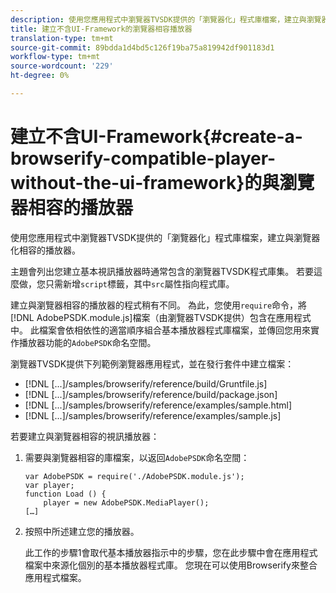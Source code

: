 ```yaml
---
description: 使用您應用程式中瀏覽器TVSDK提供的「瀏覽器化」程式庫檔案，建立與瀏覽器化相容的播放器。
title: 建立不含UI-Framework的瀏覽器相容播放器
translation-type: tm+mt
source-git-commit: 89bdda1d4bd5c126f19ba75a819942df901183d1
workflow-type: tm+mt
source-wordcount: '229'
ht-degree: 0%

---
```



# 建立不含UI-Framework{#create-a-browserify-compatible-player-without-the-ui-framework}的與瀏覽器相容的播放器

使用您應用程式中瀏覽器TVSDK提供的「瀏覽器化」程式庫檔案，建立與瀏覽器化相容的播放器。

主題[](../../../browser-tvsdk-2.4/getting-started/c-psdk-browser-tvsdk-2.4-create-a-basic-player/t-psdk-browser-tvsdk-2.4-create-basic-player-tvsdk.md)會列出您建立基本視訊播放器時通常包含的瀏覽器TVSDK程式庫集。 若要這麼做，您只需新增`script`標籤，其中`src`屬性指向程式庫。

建立與瀏覽器相容的播放器的程式稍有不同。 為此，您使用`require`命令，將[!DNL AdobePSDK.module.js]檔案（由瀏覽器TVSDK提供）包含在應用程式中。 此檔案會依相依性的適當順序組合基本播放器程式庫檔案，並傳回您用來實作播放器功能的`AdobePSDK`命名空間。

瀏覽器TVSDK提供下列範例瀏覽器應用程式，並在發行套件中建立檔案：

* [!DNL [...]/samples/browserify/reference/build/Gruntfile.js]
* [!DNL [...]/samples/browserify/reference/build/package.json]
* [!DNL [...]/samples/browserify/reference/examples/sample.html]
* [!DNL [...]/samples/browserify/reference/examples/sample.js]

若要建立與瀏覽器相容的視訊播放器：

1. 需要與瀏覽器相容的庫檔案，以返回`AdobePSDK`命名空間：

   ```
   var AdobePSDK = require('./AdobePSDK.module.js'); 
   var player; 
   function Load () { 
       player = new AdobePSDK.MediaPlayer(); 
   […]
   ```

1. 按照[](../../../browser-tvsdk-2.4/getting-started/c-psdk-browser-tvsdk-2.4-create-a-basic-player/t-psdk-browser-tvsdk-2.4-create-basic-player-tvsdk.md)中所述建立您的播放器。

   此工作的步驟1會取代基本播放器指示中的步驟，您在此步驟中會在應用程式檔案中來源化個別的基本播放器程式庫。
您現在可以使用Browserify來整合應用程式檔案。
